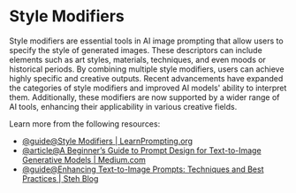 # Style Modifiers

Style modifiers are essential tools in AI image prompting that allow users to specify the style of generated images. These descriptors can include elements such as art styles, materials, techniques, and even moods or historical periods. By combining multiple style modifiers, users can achieve highly specific and creative outputs. Recent advancements have expanded the categories of style modifiers and improved AI models' ability to interpret them. Additionally, these modifiers are now supported by a wider range of AI tools, enhancing their applicability in various creative fields.

Learn more from the following resources:

- [@guide@Style Modifiers | LearnPrompting.org ](https://learnprompting.org/docs/image_prompting/style_modifiers)
- [@article@A Beginner’s Guide to Prompt Design for Text-to-Image Generative Models | Medium.com]( https://towardsdatascience.com/a-beginners-guide-to-prompt-design-for-text-to-image-generative-models-8242e1361580 )
- [@guide@Enhancing Text-to-Image Prompts: Techniques and Best Practices | Steh Blog]( https://steh.github.io/informationsecurity/text-image-prompts/ )